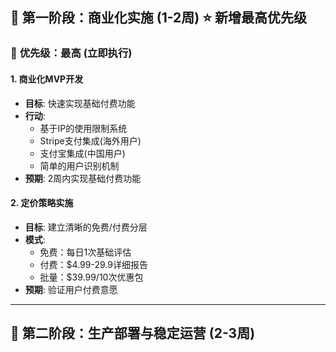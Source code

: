 ## 📅 **第一阶段：商业化实施 (1-2周)** ⭐ **新增最高优先级**

### 🎯 **优先级：最高 (立即执行)**

#### 1. **商业化MVP开发**
- **目标**: 快速实现基础付费功能
- **行动**:
  - 基于IP的使用限制系统
  - Stripe支付集成(海外用户)
  - 支付宝集成(中国用户)
  - 简单的用户识别机制
- **预期**: 2周内实现基础付费功能

#### 2. **定价策略实施**
- **目标**: 建立清晰的免费/付费分层
- **模式**:
  - 免费：每日1次基础评估
  - 付费：$4.99-29.9详细报告
  - 批量：$39.99/10次优惠包
- **预期**: 验证用户付费意愿

---

## 📅 **第二阶段：生产部署与稳定运营 (2-3周)** 